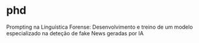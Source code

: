 # phd
Prompting na Linguística Forense: Desenvolvimento e treino de um modelo especializado na deteção de fake News geradas por IA
